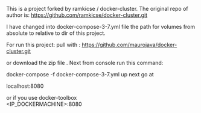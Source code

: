 
This is a project forked by ramkicse /
docker-cluster.
The original repo of author is: https://github.com/ramkicse/docker-cluster.git

I have changed into docker-compose-3-7.yml file the path for volumes from absolute to relative to dir of this project.

For run this project: pull with : 
https://github.com/maurojava/docker-cluster.git

or download the zip file .
Next from console run this command:

docker-compose -f docker-compose-3-7.yml up
next go at 

localhost:8080 

or if you use docker-toolbox  
<IP_DOCKERMACHINE>:8080
